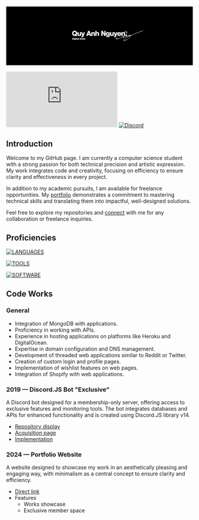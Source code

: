 [![Banner](/assets/banner.png)](https://quyanh.xyz/)

[![Website](https://badgen.net/badge/WEBSITE/quyanh.xyz?color=none)](https://discord.gg/fVpw5sp)
[![Discord](https://badgen.net/discord/members/fVpw5sp?icon=discord&color=none)](https://discord.gg/fVpw5sp)

## Introduction
Welcome to my GitHub page. I am currently a computer science student with a strong passion for both technical precision and artistic expression. My work integrates code and creativity, focusing on efficiency to ensure clarity and effectiveness in every project.

In addition to my academic pursuits, I am available for freelance opportunities. My [portfolio](https://quyanh.xyz) demonstrates a commitment to mastering technical skills and translating them into impactful, well-designed solutions.

Feel free to explore my repositories and [connect](mailto:info@quyanh.xyz) with me for any collaboration or freelance inquiries.

## Proficiencies

[![LANGUAGES](https://skillicons.dev/icons?i=cs,html,css,js,php,java,py&perline=7)]()

[![TOOLS](https://skillicons.dev/icons?i=mongodb,git,heroku,bots,discord,discordjs,nodejs,express)]()

[![SOFTWARE](https://skillicons.dev/icons?i=ae,pr,ps,ai,xd,blender,obsidian,visualstudio,vscode)]()

## Code Works
### General
- Integration of MongoDB with applications.
- Proficiency in working with APIs.
- Experience in hosting applications on platforms like Heroku and DigitalOcean.
- Expertise in domain configuration and DNS management.
- Development of threaded web applications similar to Reddit or Twitter.
- Creation of custom login and profile pages.
- Implementation of wishlist features on web pages.
- Integration of Shopify with web applications.

### 2019 — Discord.JS Bot "Exclusive"
A Discord bot designed for a membership-only server, offering access to exclusive features and monitoring tools. The bot integrates databases and APIs for enhanced functionality and is created using Discord.JS library v14.
- [Repository display](https://quyanh.xyz/work/development.html)
- [Acquisition page](https://shoppy.gg/product/RxjfGyL)
- [Implementation](https://discord.gg/fVpw5sp)

### 2024 — Portfolio Website
A website designed to showcase my work in an aesthetically pleasing and engaging way, with minimalism as a central concept to ensure clarity and efficiency.
- [Direct link](https://quyanh.xyz/)
- Features
  - Works showcase
  - Exclusive member space